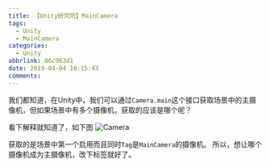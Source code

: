 ```yaml
---
title: 【Unity研究院】MainCamera
tags:
  - Unity
  - MainCamera
categories:
  - Unity
abbrlink: 86c963d1
date: 2019-04-04 10:15:43
comments:
---
```


我们都知道，在Unity中，我们可以通过`Camera.main`这个接口获取场景中的主摄像机，但如果场景中有多个摄像机，获取的应该是哪个呢？
<!-- more -->
看下解释就知道了，如下图
![Camera](../../Photos/190404/mainCamera.jpg)

获取的是场景中第一个启用而且同时`Tag`是`MainCamera`的摄像机。
所以，想让哪个摄像机成为主摄像机，改下标签就好了。